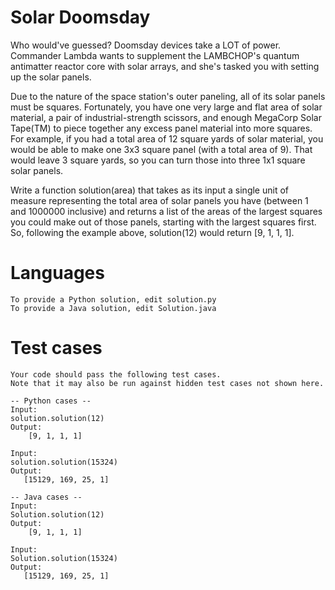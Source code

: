 Solar Doomsday
==========================

Who would've guessed? Doomsday devices take a LOT of power. Commander Lambda wants to supplement the LAMBCHOP's quantum antimatter reactor core with solar arrays, and she's tasked you with setting up the solar panels.

Due to the nature of the space station's outer paneling, all of its solar panels must be squares. Fortunately, you have one very large and flat area of solar material, a pair of industrial-strength scissors, and enough MegaCorp Solar Tape(TM) to piece together any excess panel material into more squares. For example, if you had a total area of 12 square yards of solar material, you would be able to make one 3x3 square panel (with a total area of 9). That would leave 3 square yards, so you can turn those into three 1x1 square solar panels.

Write a function solution(area) that takes as its input a single unit of measure representing the total area of solar panels you have (between 1 and 1000000 inclusive) and returns a list of the areas of the largest squares you could make out of those panels, starting with the largest squares first. So, following the example above, solution(12) would return [9, 1, 1, 1].

Languages
=========
```
To provide a Python solution, edit solution.py
To provide a Java solution, edit Solution.java
````

Test cases
==========
```
Your code should pass the following test cases.
Note that it may also be run against hidden test cases not shown here.

-- Python cases --
Input:
solution.solution(12)
Output: 
    [9, 1, 1, 1]

Input:
solution.solution(15324)
Output:
   [15129, 169, 25, 1]

-- Java cases --
Input:
Solution.solution(12)
Output: 
    [9, 1, 1, 1]

Input:
Solution.solution(15324)
Output:
   [15129, 169, 25, 1]